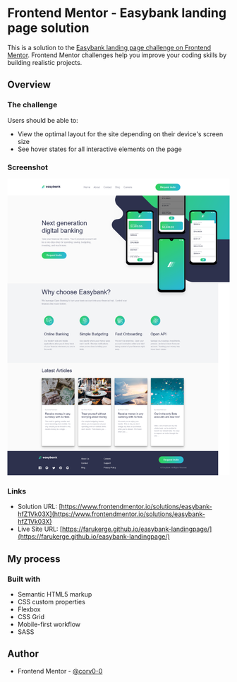 # Frontend Mentor - Easybank landing page solution

This is a solution to the [Easybank landing page challenge on Frontend Mentor](https://www.frontendmentor.io/challenges/easybank-landing-page-WaUhkoDN). Frontend Mentor challenges help you improve your coding skills by building realistic projects.

## Overview

### The challenge

Users should be able to:

- View the optimal layout for the site depending on their device's screen size
- See hover states for all interactive elements on the page

### Screenshot

![](images/frontendmentorss.jpg)

### Links

- Solution URL: [https://www.frontendmentor.io/solutions/easybank-hfZ1Vk03X](https://www.frontendmentor.io/solutions/easybank-hfZ1Vk03X)
- Live Site URL: [https://farukerge.github.io/easybank-landingpage/](https://farukerge.github.io/easybank-landingpage/)

## My process

### Built with

- Semantic HTML5 markup
- CSS custom properties
- Flexbox
- CSS Grid
- Mobile-first workflow
- SASS

## Author

- Frontend Mentor - [@corv0-0](https://www.frontendmentor.io/profile/corv0-9)
